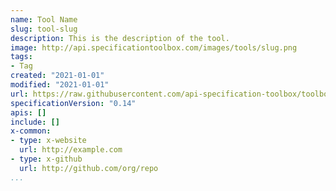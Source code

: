 ```yaml
---
name: Tool Name
slug: tool-slug
description: This is the description of the tool.
image: http://api.specificationtoolbox.com/images/tools/slug.png
tags:
- Tag
created: "2021-01-01"
modified: "2021-01-01"
url: https://raw.githubusercontent.com/api-specification-toolbox/toolbox/main/_tools/tool-slug.md
specificationVersion: "0.14"
apis: []
include: []
x-common:
- type: x-website
  url: http://example.com
- type: x-github
  url: http://github.com/org/repo
...
```

